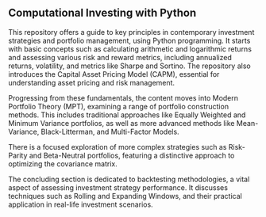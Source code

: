 ## Computational Investing with Python

This repository offers a guide to key principles in contemporary investment strategies and portfolio management, using Python programming. It starts with basic concepts such as calculating arithmetic and logarithmic returns and assessing various risk and reward metrics, including annualized returns, volatility, and metrics like Sharpe and Sortino. The repository also introduces the Capital Asset Pricing Model (CAPM), essential for understanding asset pricing and risk management.

Progressing from these fundamentals, the content moves into Modern Portfolio Theory (MPT), examining a range of portfolio construction methods. This includes traditional approaches like Equally Weighted and Minimum Variance portfolios, as well as more advanced methods like Mean-Variance, Black-Litterman, and Multi-Factor Models.

There is a focused exploration of more complex strategies such as Risk-Parity and Beta-Neutral portfolios, featuring a distinctive approach to optimizing the covariance matrix.

The concluding section is dedicated to backtesting methodologies, a vital aspect of assessing investment strategy performance. It discusses techniques such as Rolling and Expanding Windows, and their practical application in real-life investment scenarios.
